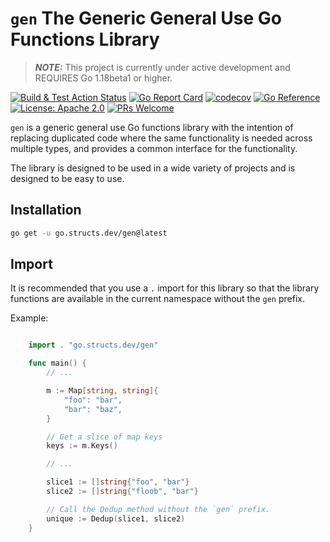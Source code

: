 # `gen` The Generic General Use Go Functions Library

> ***NOTE:*** This project is currently under active development
> and REQUIRES Go 1.18beta1 or higher.

[![Build & Test Action Status](https://github.com/structsdev/gen/actions/workflows/build.yml/badge.svg)](https://github.com/structsdev/gen/actions)
[![Go Report Card](https://goreportcard.com/badge/go.structs.dev/gen)](https://goreportcard.com/report/go.structs.dev/gen)
[![codecov](https://codecov.io/gh/structsdev/gen/branch/main/graph/badge.svg)](https://codecov.io/gh/structsdev/gen)
[![Go Reference](https://pkg.go.dev/badge/go.structs.dev/gen.svg)](https://pkg.go.dev/go.structs.dev/gen)
[![License: Apache 2.0](https://img.shields.io/badge/license-Apache-blue.svg)](https://opensource.org/licenses/Apache-2.0)
[![PRs Welcome](https://img.shields.io/badge/PRs-welcome-brightgreen.svg)](http://makeapullrequest.com)

`gen` is a generic general use Go functions library with the intention of
replacing duplicated code where the same functionality is needed across multiple
types, and provides a common interface for the functionality.

The library is designed to be used in a wide variety of projects and is
designed to be easy to use.

## Installation

```bash
go get -u go.structs.dev/gen@latest
```

## Import

It is recommended that you use a `.` import for this library so that the
library functions are available in the current namespace without the `gen`
prefix.

Example:

```go

    import . "go.structs.dev/gen"

    func main() {
        // ...

        m := Map[string, string]{
            "foo": "bar",
            "bar": "baz",
        }

        // Get a slice of map keys
        keys := m.Keys()

        // ...

        slice1 := []string{"foo", "bar"}
        slice2 := []string{"floob", "bar"}

        // Call the Dedup method without the `gen` prefix.
        unique := Dedup(slice1, slice2)
    }

```
